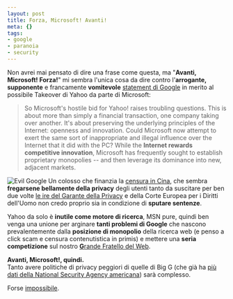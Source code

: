 ```yaml
--- 
layout: post
title: Forza, Microsoft! Avanti!
meta: {}
tags: 
- google
- paranoia
- security
---
```

Non avrei mai pensato di dire una frase come questa, ma "**Avanti, Microsoft! Forza!**" mi sembra l'unica cosa da dire contro l'**arrogante, supponente** e francamente **vomitevole** [statement di Google](http://googleblog.blogspot.com/2008/02/yahoo-and-future-of-internet.html) in merito al possibile Takeover di Yahoo da parte di Microsoft:

> So Microsoft's hostile bid for Yahoo! raises troubling questions. This is about more than simply a financial transaction, one company taking over another. It's about preserving the underlying principles of the Internet: openness and innovation. Could Microsoft now attempt to exert the same sort of inappropriate and illegal influence over the Internet that it did with the PC? While the **Internet rewards competitive innovation**, Microsoft has frequently sought to establish proprietary monopolies -- and then leverage its dominance into new, adjacent markets.  
  
![Evil Google](http://www.lastknight.com/download//herseygoogle250small.gif)
Un colosso che finanzia la [censura in Cina](http://www.corriere.it/Primo_Piano/Scienze_e_Tecnologie/2006/01_Gennaio/25/google.shtml), che sembra **fregarsene bellamente della privacy** degli utenti tanto da suscitare per ben due volte [le ire del Garante della Privacy](www.garanteprivacy.it/garante/document?ID=1267433) e della Corte Europea per i Diritti dell'Uomo non credo proprio sia in condizione di **sputare sentenze**.  
  
Yahoo da solo è **inutile come motore di ricerca**, MSN pure, quindi ben venga una unione per arginare **tanti problemi di Google** che nascono prevalentemente dalla **posizione di monopolio** della ricerca web (e penso a click scam e censura contenutistica in primis) e mettere una **seria competizione** sul nostro [**G**rande Fratello del Web](http://www.lastknight.com/2007/09/12/end-summer-camp-conferenza-censura-googletistic-wordpress/).  
  
**Avanti, Microsoft!, quindi.**  
Tanto avere politiche di privacy peggiori di quelle di Big G (che già ha [più dati della National Security Agency americana](http://www.motherjones.com/news/feature/2006/11/google.html)) sarà complesso.  
  
Forse [impossibile](http://www.oreillynet.com/windows/blog/2005/08/is_google_evil.html). 
